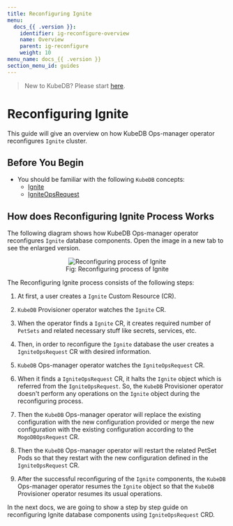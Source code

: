 ```yaml
---
title: Reconfiguring Ignite
menu:
  docs_{{ .version }}:
    identifier: ig-reconfigure-overview
    name: Overview
    parent: ig-reconfigure
    weight: 10
menu_name: docs_{{ .version }}
section_menu_id: guides
---
```


> New to KubeDB? Please start [here](/docs/README.md).

# Reconfiguring Ignite

This guide will give an overview on how KubeDB Ops-manager operator reconfigures `Ignite` cluster.

## Before You Begin

- You should be familiar with the following `KubeDB` concepts:
  - [Ignite](/docs/guides/ignite/concepts/ignite.md)
  - [IgniteOpsRequest](/docs/guides/ignite/concepts/opsrequest.md)

## How does Reconfiguring Ignite Process Works

The following diagram shows how KubeDB Ops-manager operator reconfigures `Ignite` database components. Open the image in a new tab to see the enlarged version.

<figure align="center">
  <img alt="Reconfiguring process of Ignite" src="/docs/guides/ignite/images/reconfigure.svg">
<figcaption align="center">Fig: Reconfiguring process of Ignite</figcaption>
</figure>

The Reconfiguring Ignite process consists of the following steps:

1. At first, a user creates a `Ignite` Custom Resource (CR).

2. `KubeDB` Provisioner  operator watches the `Ignite` CR.

3. When the operator finds a `Ignite` CR, it creates required number of `PetSets` and related necessary stuff like secrets, services, etc.

4. Then, in order to reconfigure the `Ignite` database the user creates a `IgniteOpsRequest` CR with desired information.

5. `KubeDB` Ops-manager operator watches the `IgniteOpsRequest` CR.

6. When it finds a `IgniteOpsRequest` CR, it halts the `Ignite` object which is referred from the `IgniteOpsRequest`. So, the `KubeDB` Provisioner  operator doesn't perform any operations on the `Ignite` object during the reconfiguring process.  

7. Then the `KubeDB` Ops-manager operator will replace the existing configuration with the new configuration provided or merge the new configuration with the existing configuration according to the `MogoDBOpsRequest` CR.

8. Then the `KubeDB` Ops-manager operator will restart the related PetSet Pods so that they restart with the new configuration defined in the `IgniteOpsRequest` CR.

9. After the successful reconfiguring of the `Ignite` components, the `KubeDB` Ops-manager operator resumes the `Ignite` object so that the `KubeDB` Provisioner  operator resumes its usual operations.

In the next docs, we are going to show a step by step guide on reconfiguring Ignite database components using `IgniteOpsRequest` CRD.